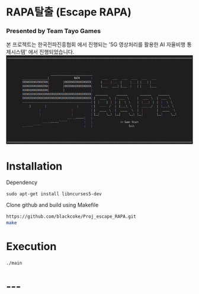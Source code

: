 # RAPA탈출 (Escape RAPA)
### Presented by Team Tayo Games
본 프로젝트는 한국전파진흥협회 에서 진행되는 '5G 영상처리를 활용한 AI 자율비행 통제시스템' 에서 진행되었습니다.
<img src='static/startmenu.png'>

# Installation
Dependency
```
sudo apt-get install libncurses5-dev
```
Clone github and build using Makefile
```bash
https://github.com/blackcoke/Proj_escape_RAPA.git
make
```

# Execution
```
./main
```


# ---
<!-- 플레이어 캐릭터 구현       *
점프, 슬라이드, 좌우이동 구현   *
화면 구성                       ?
화면을 움직이는 것              ?
화면 내에서 이동 제한           *
메인 메뉴 구성                  *

라이프 구현                     *
적, 장애물 구현                 *
충돌판정
-->             
